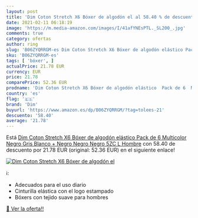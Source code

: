 ```yaml
---
layout: post
title: 'Dim Coton Stretch X6 Bóxer de algodón el al 58.40 % de descuento'
date: 2021-02-11 06:18:19
image: 'https://m.media-amazon.com/images/I/41afYNEsPTL._SL200_.jpg'
comments: true
category: ofertas
author: ring
slug: 'B06ZYQRRGM-es Dim Coton Stretch X6 Bóxer de algodón elástico Pack de 6...'
sku: 'B06ZYQRRGM-es'
tags: [ 'bóxer', ]
actualPrice: 21.78 EUR
currency: EUR
price: 21.78
comparePrice: 52.36 EUR
prodname: 'Dim Coton Stretch X6 Bóxer de algodón elástico  Pack de 6  Multicolor Negro Gris Blanco + Negro Negro Negro 5ZC  L Hombre'
country: 'es'
flag: '🇪🇸'
brand: 'Dim'
buyurl: 'https://www.amazon.es/dp/B06ZYQRRGM/?tag=tolees-21'
descuento: '58.40'
average: '21.78'
---
```


Está [Dim Coton Stretch X6 Bóxer de algodón elástico  Pack de 6  Multicolor Negro Gris Blanco + Negro Negro Negro 5ZC  L Hombre](https://www.amazon.es/dp/B06ZYQRRGM/?tag=tolees-21) con 58.40 de descuento por 21.78 EUR (original: 52.36 EUR) en el siguiente enlace!

[![Dim Coton Stretch X6 Bóxer de algodón el](https://m.media-amazon.com/images/I/41afYNEsPTL._SL200_.jpg)](https://www.amazon.es/dp/B06ZYQRRGM/?tag=tolees-21)

ℹ️:

- Adecuados para el uso diario
- Cinturilla elástica con el logo estampado
- Bóxers con tejido suave para hombres

[🛒 Ver la oferta!!](https://www.amazon.es/dp/B06ZYQRRGM/?tag=tolees-21)
